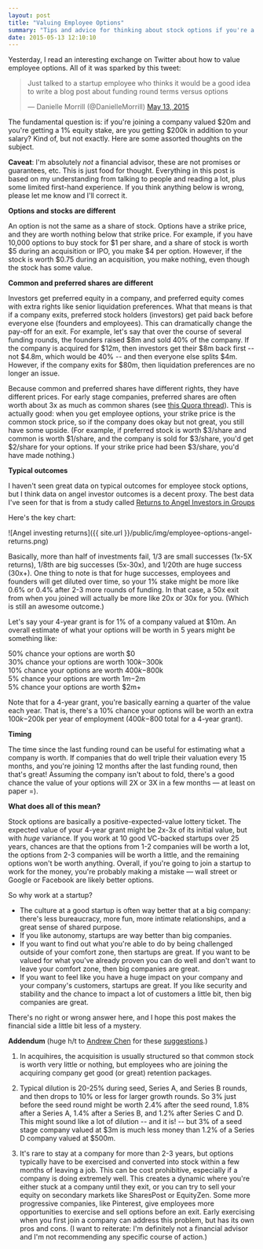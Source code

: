 ```yaml
---
layout: post
title: "Valuing Employee Options"
summary: "Tips and advice for thinking about stock options if you're a startup employee."
date: 2015-05-13 12:10:10
---
```


Yesterday, I read an interesting exchange on Twitter about how to value employee options. All of it was sparked by this tweet:  
  
<blockquote class="twitter-tweet" lang="en"><p lang="en" dir="ltr">Just talked to a startup employee who thinks it would be a good idea to write a blog post about funding round terms versus options</p>&mdash; Danielle Morrill (@DanielleMorrill) <a href="https://twitter.com/DanielleMorrill/status/598307633729122304">May 13, 2015</a></blockquote>
<script async src="//platform.twitter.com/widgets.js" charset="utf-8"></script>

The fundamental question is: if you're joining a company valued $20m and you're getting a 1% equity stake, are you getting $200k in addition to your salary? Kind of, but not exactly. Here are some assorted thoughts on the subject.  
  

**Caveat**: I'm absolutely *not* a financial advisor, these are not promises or guarantees, etc. This is just food for thought. Everything in this post is based on my understanding from talking to people and reading a lot, plus some limited first-hand experience. If you think anything below is wrong, please let me know and I'll correct it.  
  
**Options and stocks are different**  

An option is not the same as a share of stock. Options have a strike price, and they are worth nothing below that strike price. For example, if you have 10,000 options to buy stock for $1 per share, and a share of stock is worth $5 during an acquisition or IPO, you make $4 per option. However, if the stock is worth $0.75 during an acquisition, you make nothing, even though the stock has some value.  
  
**Common and preferred shares are different**  

Investors get preferred equity in a company, and preferred equity comes with extra rights like senior liquidation preferences. What that means is that if a company exits, preferred stock holders (investors) get paid back before everyone else (founders and employees). This can dramatically change the pay-off for an exit. For example, let's say that over the course of several funding rounds, the founders raised $8m and sold 40% of the company. If the company is acquired for $12m, then investors get their $8m back first -- not $4.8m, which would be 40% -- and then everyone else splits $4m. However, if the company exits for $80m, then liquidation preferences are no longer an issue.  
  

Because common and preferred shares have different rights, they have different prices. For early stage companies, preferred shares are often worth about 3x as much as common shares (see <a href="https://www.quora.com/What-were-typical-ratios-between-409a-and-preferred-stock-valuations-for-early-stage-web-startups-in-2010?share=1" target="_blank">this Quora thread</a>). This is actually good: when you get employee options, your strike price is the common stock price, so if the company does okay but not great, you still have some upside. (For example, if preferred stock is worth $3/share and common is worth $1/share, and the company is sold for $3/share, you'd get $2/share for your options. If your strike price had been $3/share, you'd have made nothing.)  
  
**Typical outcomes**  

I haven't seen great data on typical outcomes for employee stock options, but I think data on angel investor outcomes is a decent proxy. The best data I've seen for that is from a study called <a href="http://www.angelcapitalassociation.org/data/Documents/Resources/AngelGroupResarch/1d%20-%20Resources%20-%20Research/ACEF%20Angel%20Performance%20Project%2004.28.09.pdf" target="_blank">Returns to Angel Investors in Groups</a>

Here's the key chart:  

![Angel investing returns]({{ site.url }}/public/img/employee-options-angel-returns.png)

Basically, more than half of investments fail, 1/3 are small successes (1x-5X returns), 1/8th are big successes (5x-30x), and 1/20th are huge success (30x+). One thing to note is that for huge successes, employees and founders will get diluted over time, so your 1% stake might be more like 0.6% or 0.4% after 2-3 more rounds of funding. In that case, a 50x exit from when you joined will actually be more like 20x or 30x for you. (Which is still an awesome outcome.)  
  

Let's say your 4-year grant is for 1% of a company valued at $10m. An overall estimate of what your options will be worth in 5 years might be something like:  

50% chance your options are worth $0<br>
30% chance your options are worth $100k-$300k<br>
10% chance your options are worth $400k-$800k<br>
5% chance your options are worth $1m-$2m<br>
5% chance your options are worth $2m+
  

Note that for a 4-year grant, you're basically earning a quarter of the value each year. That is, there's a 10% chance your options will be worth an extra $100k-$200k per year of employment ($400k-$800 total for a 4-year grant).  
  
**Timing**  

The time since the last funding round can be useful for estimating what a company is worth. If companies that do well triple their valuation every 15 months, and you're joining 12 months after the last funding round, then that's great! Assuming the company isn't about to fold, there's a good chance the value of your options will 2X or 3X in a few months — at least on paper =).  
  
**What does all of this mean?**  

Stock options are basically a positive-expected-value lottery ticket. The expected value of your 4-year grant might be 2x-3x of its initial value, but with *huge* variance. If you work at 10 good VC-backed startups over 25 years, chances are that the options from 1-2 companies will be worth a lot, the options from 2-3 companies will be worth a little, and the remaining options won't be worth anything. Overall, if you're going to join a startup to work for the money, you're probably making a mistake — wall street or Google or Facebook are likely better options.  
  

So why work at a startup?  

- The culture at a good startup is often way better that at a big company: there's less bureaucracy, more fun, more intimate relationships, and a great sense of shared purpose.
- If you like autonomy, startups are way better than big companies.
- If you want to find out what you're able to do by being challenged outside of your comfort zone, then startups are great. If you want to be valued for what you've already proven you can do well and don't want to leave your comfort zone, then big companies are great.
- If you want to feel like you have a huge impact on your company and your company's customers, startups are great. If you like security and stability and the chance to impact a lot of customers a little bit, then big companies are great.

There's no right or wrong answer here, and I hope this post makes the financial side a little bit less of a mystery.


**Addendum** (huge h/t to <a href="http://andrewchen.co/" target="_blank">Andrew Chen</a> for these <a href="http://quibb.com/links/valuing-employee-options?comment_id=23036" target="_blank">suggestions</a>.)

1. In acquihires, the acquisition is usually structured so that common stock is worth very little or nothing, but employees who are joining the acquiring company get good (or great) retention packages.

2. Typical dilution is 20-25% during seed, Series A, and Series B rounds, and then drops to 10% or less for larger growth rounds. So 3% just before the seed round might be worth 2.4% after the seed round, 1.8% after a Series A, 1.4% after a Series B, and 1.2% after Series C and D. This might sound like a lot of dilution -- and it is! -- but 3% of a seed stage company valued at $3m is much less money than 1.2% of a Series D company valued at $500m.

3. It's rare to stay at a company for more than 2-3 years, but options typically have to be exercised and converted into stock within a few months of leaving a job. This can be cost prohibitive, especially if a company is doing extremely well. This creates a dynamic where you're either stuck at a company until they exit, or you can try to sell your equity on secondary markets like SharesPost or EquityZen. Some more progressive companies, like Pinterest, give employees more opportunities to exercise and sell options before an exit. Early exercising when you first join a company can address this problem, but has its own pros and cons. (I want to reiterate: I'm definitely not a financial advisor and I'm not recommending any specific course of action.)
